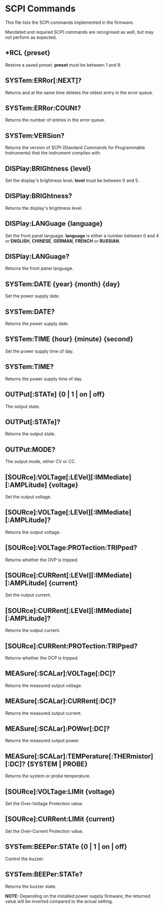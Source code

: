 # SCPI Commands 

This file lists the SCPI commands implemented in the firmware.

Mandated and required SCPI commands are recognised as well,
but may not perform as expected.


## *RCL {preset}

Restore a saved preset. **preset** must be between 1 and 9.


## SYSTem:ERRor[:NEXT]?

Returns and at the same time deletes the oldest entry in the error queue.


## SYSTem:ERRor:COUNt?

Returns the number of entries in the error queue.


## SYSTem:VERSion?

Returns the version of SCPI (Standard Commands for Programmable Instruments)
that the instrument complies with.


## DISPlay:BRIGhtness {level}

Set the display's brightness level. **level** must be between 0 and 5.


## DISPlay:BRIGhtness?

Returns the display's brightness level.


## DISPlay:LANGuage {language}

Set the front panel language. **language** is either
a number between 0 and 4 or **ENGLISH**, **CHINESE**,
**GERMAN**, **FRENCH** or **RUSSIAN**.


## DISPlay:LANGuage?

Returns the front panel language.


## SYSTem:DATE {year} {month} {day}

Set the power supply date.


## SYSTem:DATE?

Returns the power supply date.


## SYSTem:TIME {hour} {minute} {second}

Set the power supply time of day.


## SYSTem:TIME?

Returns the power supply time of day.


## OUTPut[:STATe] {0 | 1 | on | off}

The output state.


## OUTPut[:STATe]?

Returns the output state.


## OUTPut:MODE?

The output mode, either CV or CC.


## [SOURce]:VOLTage[:LEVel][:IMMediate][:AMPLitude] {voltage}

Set the output voltage.


## [SOURce]:VOLTage[:LEVel][:IMMediate][:AMPLitude]?

Returns the output voltage.


## [SOURce]:VOLTage:PROTection:TRIPped?

Returns whether the OVP is tripped.


## [SOURce]:CURRent[:LEVel][:IMMediate][:AMPLitude] {current}

Set the output current.


## [SOURce]:CURRent[:LEVel][:IMMediate][:AMPLitude]?

Returns the output current.


## [SOURce]:CURRent:PROTection:TRIPped?

Returns whether the OCP is tripped.


## MEASure[:SCALar]:VOLTage[:DC]?

Returns the measured output voltage.


## MEASure[:SCALar]:CURRent[:DC]?

Returns the measured output current.


## MEASure[:SCALar]:POWer[:DC]?

Returns the measured output power.


## MEASure[:SCALar]:TEMPerature[:THERmistor][:DC]? {SYSTEM | PROBE}

Returns the system or probe temperature.


## [SOURce]:VOLTage:LIMit {voltage}

Set the Over-Voltage Protection value.


## [SOURce]:CURRent:LIMit {current}

Set the Over-Current Protection value.


## SYSTem:BEEPer:STATe {0 | 1 | on | off}

Control the buzzer.


## SYSTem:BEEPer:STATe?

Returns the buzzer state.

**NOTE:** Depending on the installed power supply firmware, the returned
value will be inverted compared to the actual setting.
